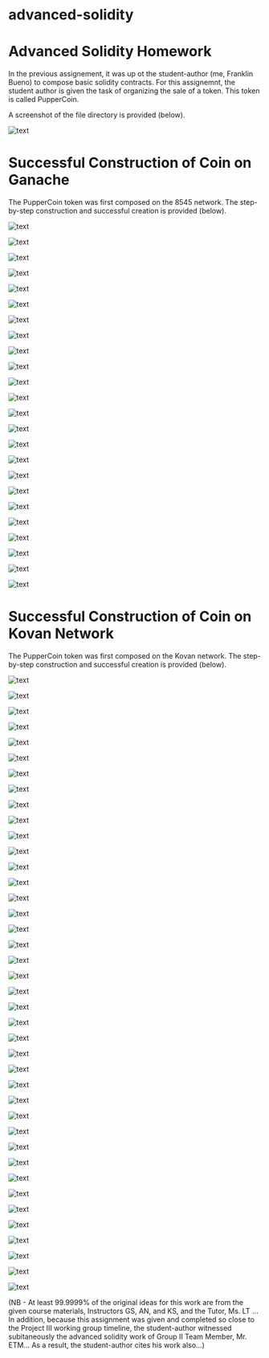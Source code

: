 # advanced-solidity
# Advanced Solidity Homework

In the previous assignement, it was up ot the student-author (me, Franklin Bueno) to compose basic solidity contracts. For this assignemnt, the student author is given the task of organizing the sale of a token. This token is called PupperCoin. 


A screenshot of the file directory is provided (below).



![text](/Screenshots/Screenshot%20(2168).png)






# Successful Construction of Coin on Ganache

The PupperCoin token was first composed on the 8545 network. The step-by-step construction and successful creation is provided (below).


![text](/Screenshots/Screenshot%20(2176).png)



![text](/Screenshots/Screenshot%20(2177).png)




![text](/Screenshots/Screenshot%20(2178).png)




![text](/Screenshots/Screenshot%20(2179).png)




![text](/Screenshots/Screenshot%20(2180).png)




![text](/Screenshots/Screenshot%20(2181).png)



![text](/Screenshots/Screenshot%20(2182).png)



![text](/Screenshots/Screenshot%20(2183).png)




![text](/Screenshots/Screenshot%20(2184).png)




![text](/Screenshots/Screenshot%20(2185).png)




![text](/Screenshots/Screenshot%20(2186).png)




![text](/Screenshots/Screenshot%20(2187).png)



![text](/Screenshots/Screenshot%20(2188).png)




![text](/Screenshots/Screenshot%20(2189).png)




![text](/Screenshots/Screenshot%20(2190).png)




![text](/Screenshots/Screenshot%20(2191).png)




![text](/Screenshots/Screenshot%20(2192).png)



![text](/Screenshots/Screenshot%20(2193).png)



![text](/Screenshots/Screenshot%20(2194).png)




![text](/Screenshots/Screenshot%20(2195).png)




![text](/Screenshots/Screenshot%20(2196).png)




![text](/Screenshots/Screenshot%20(2197).png)




![text](/Screenshots/Screenshot%20(2198).png)



![text](/Screenshots/Screenshot%20(2199).png)



# Successful Construction of Coin on Kovan Network


The PupperCoin token was first composed on the Kovan network. The step-by-step construction and successful creation is provided (below).





![text](/Screenshots/Screenshot%20(2200).png)



![text](/Screenshots/Screenshot%20(2201).png)




![text](/Screenshots/Screenshot%20(2202).png)




![text](/Screenshots/Screenshot%20(2203).png)




![text](/Screenshots/Screenshot%20(2204).png)




![text](/Screenshots/Screenshot%20(2205).png)



![text](/Screenshots/Screenshot%20(2206).png)



![text](/Screenshots/Screenshot%20(2207).png)




![text](/Screenshots/Screenshot%20(2208).png)




![text](/Screenshots/Screenshot%20(2209).png)




![text](/Screenshots/Screenshot%20(2210).png)




![text](/Screenshots/Screenshot%20(2211).png)



![text](/Screenshots/Screenshot%20(2212).png)




![text](/Screenshots/Screenshot%20(2213).png)




![text](/Screenshots/Screenshot%20(2214).png)




![text](/Screenshots/Screenshot%20(2215).png)




![text](/Screenshots/Screenshot%20(2216).png)



![text](/Screenshots/Screenshot%20(2217).png)



![text](/Screenshots/Screenshot%20(2218).png)




![text](/Screenshots/Screenshot%20(2219).png)




![text](/Screenshots/Screenshot%20(2220).png)




![text](/Screenshots/Screenshot%20(2221).png)




![text](/Screenshots/Screenshot%20(2222).png)



![text](/Screenshots/Screenshot%20(2223).png)





![text](/Screenshots/Screenshot%20(2224).png)




![text](/Screenshots/Screenshot%20(2225).png)




![text](/Screenshots/Screenshot%20(2226).png)




![text](/Screenshots/Screenshot%20(2227).png)



![text](/Screenshots/Screenshot%20(2228).png)


![text](/Screenshots/Screenshot%20(2229).png)



![text](/Screenshots/Screenshot%20(2230).png)




![text](/Screenshots/Screenshot%20(2231).png)




![text](/Screenshots/Screenshot%20(2232).png)



![text](/Screenshots/Screenshot%20(2233).png)




![text](/Screenshots/Screenshot%20(2234).png)





![text](/Screenshots/Screenshot%20(2235).png)




![text](/Screenshots/Screenshot%20(2236).png)




![text](/Screenshots/Screenshot%20(2237).png)



![text](/Screenshots/Screenshot%20(2238).png)




![text](/Screenshots/Screenshot%20(2239).png)



















































(NB - At least 99.9999% of the original ideas for this work are from the given course materials, Instructors GS, AN, and KS, and the Tutor, Ms. LT ... In addition, because this assignment was given and completed so close to the Project III working group timeline, the student-author witnessed subitaneously the advanced solidity work of Group II Team Member, Mr. ETM... As a result, the student-author cites his work also...)
